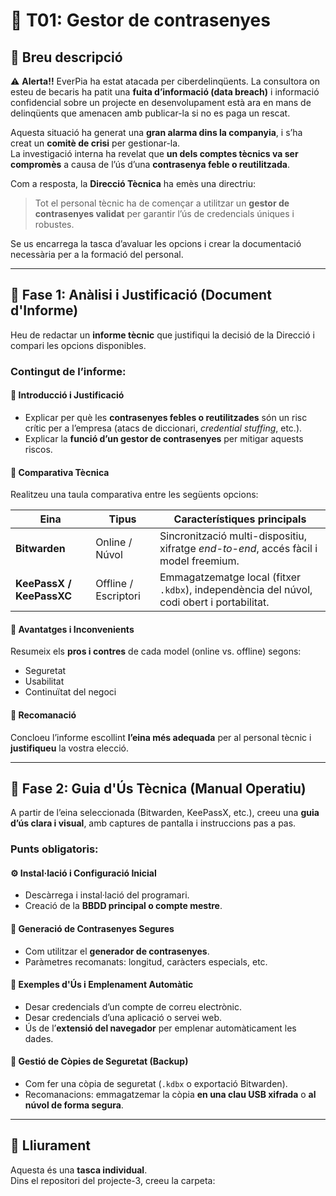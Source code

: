 # 🧩 T01: Gestor de contrasenyes

## 🔎 Breu descripció

⚠️ **Alerta!!** EverPia ha estat atacada per ciberdelinqüents. La consultora on esteu de becaris ha patit una **fuita d’informació (data breach)** i informació confidencial sobre un projecte en desenvolupament està ara en mans de delinqüents que amenacen amb publicar-la si no es paga un rescat.

Aquesta situació ha generat una **gran alarma dins la companyia**, i s’ha creat un **comitè de crisi** per gestionar-la.  
La investigació interna ha revelat que **un dels comptes tècnics va ser compromès** a causa de l’ús d’una **contrasenya feble o reutilitzada**.

Com a resposta, la **Direcció Tècnica** ha emès una directriu:  
> Tot el personal tècnic ha de començar a utilitzar un **gestor de contrasenyes validat** per garantir l’ús de credencials úniques i robustes.

Se us encarrega la tasca d’avaluar les opcions i crear la documentació necessària per a la formació del personal.

---

## 🧠 Fase 1: Anàlisi i Justificació (Document d'Informe)

Heu de redactar un **informe tècnic** que justifiqui la decisió de la Direcció i compari les opcions disponibles.

### Contingut de l’informe:

#### 🔹 Introducció i Justificació
- Explicar per què les **contrasenyes febles o reutilitzades** són un risc crític per a l’empresa (atacs de diccionari, *credential stuffing*, etc.).
- Explicar la **funció d’un gestor de contrasenyes** per mitigar aquests riscos.

#### 🔹 Comparativa Tècnica
Realitzeu una taula comparativa entre les següents opcions:

| Eina | Tipus | Característiques principals |
|------|--------|-----------------------------|
| **Bitwarden** | Online / Núvol | Sincronització multi-dispositiu, xifratge *end-to-end*, accés fàcil i model freemium. |
| **KeePassX / KeePassXC** | Offline / Escriptori | Emmagatzematge local (fitxer `.kdbx`), independència del núvol, codi obert i portabilitat. |

#### 🔹 Avantatges i Inconvenients
Resumeix els **pros i contres** de cada model (online vs. offline) segons:
- Seguretat  
- Usabilitat  
- Continuïtat del negoci

#### 🔹 Recomanació
Concloeu l’informe escollint **l’eina més adequada** per al personal tècnic i **justifiqueu** la vostra elecció.

---

## 🧩 Fase 2: Guia d'Ús Tècnica (Manual Operatiu)

A partir de l’eina seleccionada (Bitwarden, KeePassX, etc.), creeu una **guia d’ús clara i visual**, amb captures de pantalla i instruccions pas a pas.

### Punts obligatoris:

#### ⚙️ Instal·lació i Configuració Inicial
- Descàrrega i instal·lació del programari.
- Creació de la **BBDD principal o compte mestre**.

#### 🔐 Generació de Contrasenyes Segures
- Com utilitzar el **generador de contrasenyes**.
- Paràmetres recomanats: longitud, caràcters especials, etc.

#### 💾 Exemples d'Ús i Emplenament Automàtic
- Desar credencials d’un compte de correu electrònic.
- Desar credencials d’una aplicació o servei web.
- Ús de l’**extensió del navegador** per emplenar automàticament les dades.

#### 🧱 Gestió de Còpies de Seguretat (Backup)
- Com fer una còpia de seguretat (`.kdbx` o exportació Bitwarden).
- Recomanacions: emmagatzemar la còpia **en una clau USB xifrada** o **al núvol de forma segura**.

---

## 📁 Lliurament

Aquesta és una **tasca individual**.  
Dins el repositori del projecte-3, creeu la carpeta:

